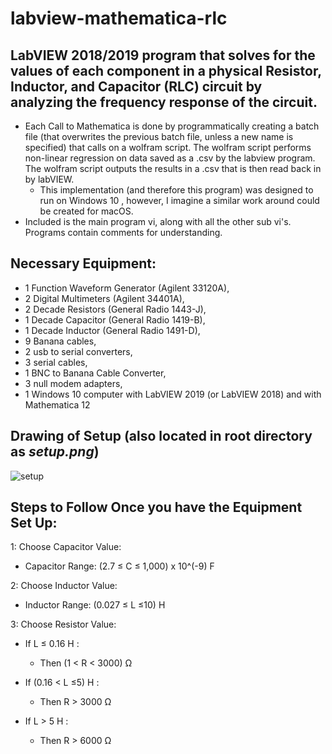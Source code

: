 # labview-mathematica-rlc
## LabVIEW 2018/2019 program that solves for the values of each component in a physical Resistor, Inductor, and Capacitor (RLC) circuit by analyzing the frequency response of the circuit.
* Each Call to Mathematica is done by programmatically creating a batch file (that overwrites the previous batch file, unless a new name is specified) that calls on a wolfram script. The wolfram script performs non-linear regression on data saved as a .csv by the labview program. The wolfram script outputs the results in a .csv that is then read back in by labVIEW.
  * This implementation (and therefore this program) was designed to run on Windows 10 , however, I imagine a similar work around could be created for macOS. 
* Included is the main program vi, along with all the other sub vi's. Programs contain comments for understanding. 

## Necessary Equipment: 
* 1 Function Waveform Generator (Agilent 33120A), 
* 2 Digital Multimeters (Agilent 34401A),
* 2 Decade Resistors (General Radio 1443-J),
* 1 Decade Capacitor (General Radio 1419-B),
* 1 Decade Inductor (General Radio 1491-D), 
* 9 Banana cables,
* 2 usb to serial converters,
* 3 serial cables,
* 1 BNC to Banana Cable Converter,
* 3 null modem adapters,
* 1 Windows 10 computer with LabVIEW 2019 (or LabVIEW 2018) and with Mathematica 12

## Drawing of Setup (also located in root directory as *setup.png*)
![setup](https://github.com/eddie-murphy/labview-mathematica-rlc-circuit-solver/blob/master/setup.png)

## Steps to Follow Once you have the Equipment Set Up:

1: Choose Capacitor Value:

  * Capacitor Range: (2.7 ≤ C ≤ 1,000) x 10^(-9)  F

2: Choose Inductor Value: 

  * Inductor Range: (0.027 ≤ L ≤10)  H

3: Choose Resistor Value:

  * If L ≤ 0.16 H : 

    * Then (1 < R < 3000)  Ω

  * If (0.16 < L ≤5) H : 

    * Then R > 3000 Ω

  * If L > 5 H : 

    * Then R > 6000 Ω
